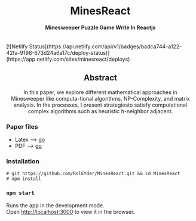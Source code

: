 

<div align="center">
  <h1>MinesReact</h1>
</div>

<div align="center">
  <strong>Minesweeper Puzzle Game Write In Reactjs</strong>
</div>
<br>
<br>
[![Netlify Status](https://api.netlify.com/api/v1/badges/badca744-a122-42fa-9196-673d24a6a17c/deploy-status)](https://app.netlify.com/sites/minesreact/deploys)
<div align="center">
  <h2>Abstract</h1>
</div>
<div align="center">
<p>In this paper, we explore different mathematical approaches in Minesweeper like computa-tional algorithms, NP-Complexity, and matrix analysis. In the processes, I present strategiesto satisfy computational complex algorithms such as heuristic h-neighbor adjacent.</p>
</div>

### Paper files
* Latex --> [go](/docs/paper.tex)
* PDF   --> [go](/docs/paper.pdf)

### Installation 
~~~
# git https://github.com/RolEYder/MinesReact.git && cd MinesReact
# npm install 
~~~

### `npm start`

Runs the app in the development mode.<br />
Open [http://localhost:3000](http://localhost:3000) to view it in the browser.

